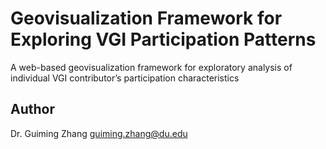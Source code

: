 # Geovisualization Framework for Exploring VGI Participation Patterns
A web-based geovisualization framework for exploratory analysis of individual VGI contributor’s participation characteristics

## Author
Dr. Guiming Zhang
guiming.zhang@du.edu

